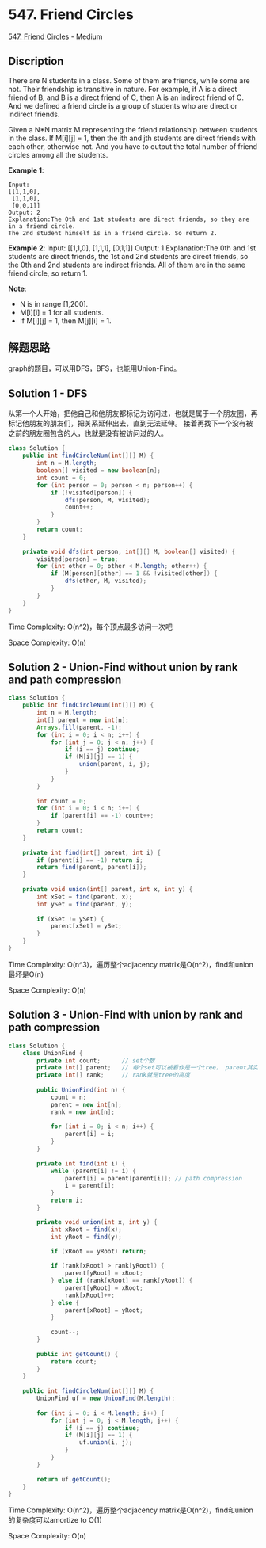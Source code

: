 # 547. Friend Circles

[547. Friend Circles](https://leetcode.com/problems/friend-circles/) - Medium

## Discription
There are N students in a class. Some of them are friends, while some are not. Their friendship is transitive in nature. For example, if A is a direct friend of B, and B is a direct friend of C, then A is an indirect friend of C. And we defined a friend circle is a group of students who are direct or indirect friends.

Given a N*N matrix M representing the friend relationship between students in the class. If M[i][j] = 1, then the ith and jth students are direct friends with each other, otherwise not. And you have to output the total number of friend circles among all the students.

**Example 1**:

    Input: 
    [[1,1,0],
     [1,1,0],
     [0,0,1]]
    Output: 2
    Explanation:The 0th and 1st students are direct friends, so they are in a friend circle. 
    The 2nd student himself is in a friend circle. So return 2.
    
**Example 2**:
    Input: 
    [[1,1,0],
     [1,1,1],
     [0,1,1]]
    Output: 1
    Explanation:The 0th and 1st students are direct friends, the 1st and 2nd students are direct friends, 
    so the 0th and 2nd students are indirect friends. All of them are in the same friend circle, so return 1.
    
**Note**:
+ N is in range [1,200].
+ M[i][i] = 1 for all students.
+ If M[i][j] = 1, then M[j][i] = 1.

## 解题思路
graph的题目，可以用DFS，BFS，也能用Union-Find。

## Solution 1 - DFS
从第一个人开始，把他自己和他朋友都标记为访问过，也就是属于一个朋友圈，再标记他朋友的朋友们，把关系延伸出去，直到无法延伸。
接着再找下一个没有被之前的朋友圈包含的人，也就是没有被访问过的人。

```java
class Solution {
    public int findCircleNum(int[][] M) {
        int n = M.length;
        boolean[] visited = new boolean[n];
        int count = 0;
        for (int person = 0; person < n; person++) {
            if (!visited[person]) {
                dfs(person, M, visited);
                count++;
            }
        }
        return count;
    }
    
    private void dfs(int person, int[][] M, boolean[] visited) {
        visited[person] = true;
        for (int other = 0; other < M.length; other++) {
            if (M[person][other] == 1 && !visited[other]) {
                dfs(other, M, visited);
            }
        }
    }
}
```
Time Complexity: O(n^2)，每个顶点最多访问一次吧

Space Complexity: O(n)

## Solution 2 - Union-Find without union by rank and path compression

```java
class Solution {
    public int findCircleNum(int[][] M) {
        int n = M.length;
        int[] parent = new int[n];
        Arrays.fill(parent, -1);
        for (int i = 0; i < n; i++) {
            for (int j = 0; j < n; j++) {
                if (i == j) continue;
                if (M[i][j] == 1) {
                    union(parent, i, j);
                }
            }
        }
        
        int count = 0;
        for (int i = 0; i < n; i++) {
            if (parent[i] == -1) count++;
        }
        return count;
    }
    
    private int find(int[] parent, int i) {
        if (parent[i] == -1) return i;
        return find(parent, parent[i]);
    }
    
    private void union(int[] parent, int x, int y) {
        int xSet = find(parent, x);
        int ySet = find(parent, y);
        
        if (xSet != ySet) {
            parent[xSet] = ySet;
        }
    }
}
```
Time Complexity: O(n^3)，遍历整个adjacency matrix是O(n^2)，find和union最坏是O(n)

Space Complexity: O(n)

## Solution 3 - Union-Find with union by rank and path compression

```java
class Solution {
    class UnionFind {
        private int count;      // set个数
        private int[] parent;   // 每个set可以被看作是一个tree， parent其实就是tree的root
        private int[] rank;     // rank就是tree的高度
        
        public UnionFind(int n) {
            count = n;
            parent = new int[n];
            rank = new int[n];
            
            for (int i = 0; i < n; i++) {
                parent[i] = i;
            }
        }
        
        private int find(int i) {
            while (parent[i] != i) {
                parent[i] = parent[parent[i]]; // path compression
                i = parent[i];
            }
            return i;
        }

        private void union(int x, int y) {
            int xRoot = find(x);
            int yRoot = find(y);

            if (xRoot == yRoot) return;
            
            if (rank[xRoot] > rank[yRoot]) {
                parent[yRoot] = xRoot;
            } else if (rank[xRoot] == rank[yRoot]) {
                parent[yRoot] = xRoot;
                rank[xRoot]++;
            } else {
                parent[xRoot] = yRoot;
            }
            
            count--;
        }
        
        public int getCount() {
            return count;
        }
    }
    
    public int findCircleNum(int[][] M) {
        UnionFind uf = new UnionFind(M.length);
        
        for (int i = 0; i < M.length; i++) {
            for (int j = 0; j < M.length; j++) {
                if (i == j) continue;
                if (M[i][j] == 1) {
                    uf.union(i, j);
                }
            }
        }
        
        return uf.getCount();
    }
}
```
Time Complexity: O(n^2)，遍历整个adjacency matrix是O(n^2)，find和union的复杂度可以amortize to O(1)

Space Complexity: O(n)
